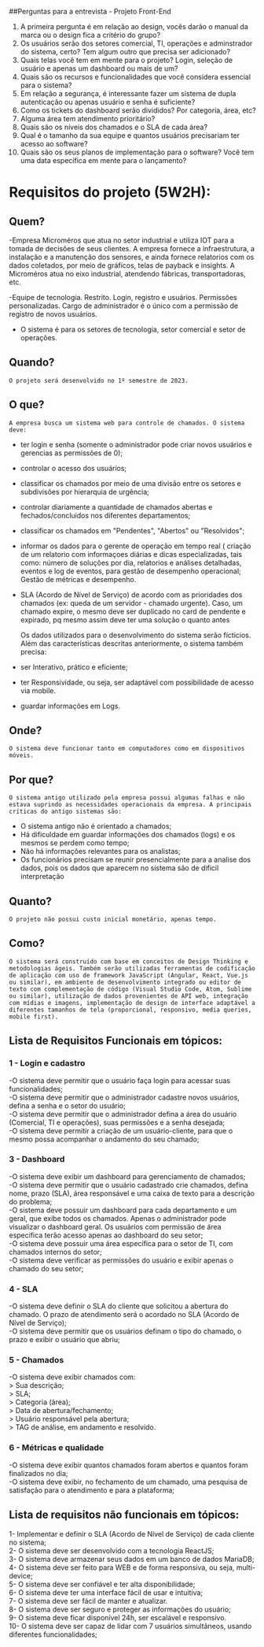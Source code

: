 ##Perguntas para a entrevista - Projeto Front-End


1. A primeira pergunta é em relação ao design, vocês darão o manual da marca ou o design fica a critério do grupo?
2. Os usuários serão dos setores comercial, TI, operações e adminstrador do sistema, certo? Tem algum outro que precisa ser adicionado?
3. Quais telas você tem em mente para o projeto? Login, seleção de usuário e apenas um dashboard ou mais de um?
4. Quais são os recursos e funcionalidades que você considera essencial para o sistema?
5. Em relação a segurança, é interessante fazer um sistema de dupla autenticação ou apenas usuário e senha é suficiente?
6. Como os tickets do dashboard serão divididos? Por categoria, área, etc?
7. Alguma área tem atendimento prioritário?
8. Quais são os níveis dos chamados e o SLA de cada área?
9. Qual é o tamanho da sua equipe e quantos usuários precisariam ter acesso ao software?
10. Quais são os seus planos de implementação para o software? Você tem uma data específica em mente para o lançamento?

# Requisitos do projeto (5W2H):
## Quem?
 -Empresa Microméros que atua no setor industrial e utiliza IOT para a tomada de decisões de seus clientes. A empresa fornece a infraestrutura, a instalação e a manutenção dos sensores, e ainda fornece relatorios com os dados coletados, por meio de gráficos, telas de payback e insights. A Microméros atua no eixo industrial, atendendo fábricas, transportadoras, etc. 

-Equipe de tecnologia. Restrito. Login, registro e usuários. Permissões personalizadas. Cargo de administrador é o único com a permissão de registro de novos 		    usuários.
- O sistema é para os setores de tecnologia, setor comercial e setor de operações.

## Quando?
	O projeto será desenvolvido no 1º semestre de 2023. 
    
## O que?
	A empresa busca um sistema web para controle de chamados. O sistema deve:
- ter login e senha (somente o administrador pode criar novos usuários e gerencias as permissões de 0);
- controlar o acesso dos usuários;
- classificar os chamados por meio de uma divisão entre os setores e subdivisões por hierarquia de urgência;
- controlar diariamente a quantidade de chamados abertas e fechados/concluidos nos diferentes departamentos; 
- classificar os chamados em "Pendentes", "Abertos" ou "Resolvidos";
- informar os dados para o gerente de operação em tempo real ( criação de um relatorio com informaçoes diárias e dicas especializadas, tais como: número de soluções por dia, relatorios e análises detalhadas, eventos e log de eventos, para gestão de desempenho operacional; Gestão de métricas e desempenho. 
- SLA (Acordo de Nível de Serviço) de acordo com as prioridades dos chamados (ex: queda de um servidor - chamado urgente). Caso, um chamado expire, o mesmo deve ser duplicado no card de pendente e expirado, pq mesmo assim deve ter uma solução o quanto antes

	Os dados utilizados para o desenvolvimento do sistema serão fícticios. Além das características descritas anteriormente, o sistema também precisa: 
- ser Interativo, prático e eficiente;
- ter Responsividade, ou seja, ser adaptável com possibilidade de acesso via mobile.
- guardar informações em Logs.
  
## Onde?
  	O sistema deve funcionar tanto em computadores como em dispositivos móveis. 
    
## Por que?
	O sistema antigo utilizado pela empresa possui algumas falhas e não estava suprindo as necessidades operacionais da empresa. A principais críticas do antigo sistemas são: 
  - O sistema antigo não é orientado a chamados;
  - Há dificuldade em guardar informações dos chamados (logs) e os mesmos se perdem como tempo;
  - Não há informações relevantes para os analistas;
  - Os funcionários precisam se reunir presencialmente para a analise dos dados, pois os dados que aparecem no sistema são de dificil interpretação  

 ## Quanto?
 	O projeto não possui custo inicial monetário, apenas tempo.
    
## Como?
	O sistema será construído com base em conceitos de Design Thinking e metodologias ágeis. Também serão utilizadas ferramentas de codificação de aplicação com uso de framework JavaScript (Angular, React, Vue.js ou similar), em ambiente de desenvolvimento integrado ou editor de texto com complementação de código (Visual Studio Code, Atom, Sublime ou similar), utilização de dados provenientes de API web, integração com mídias e imagens, implementação de design de interface adaptável a diferentes tamanhos de tela (proporcional, responsivo, media queries, mobile first).
	
## Lista de Requisitos Funcionais em tópicos:

### 1 - Login e cadastro
  -O sistema deve permitir que o usuário faça login para acessar suas funcionalidades; <br />
  -O sistema deve permitir que o administrador cadastre novos usuários, defina a senha e o setor do usuário; <br />
  -O sistema deve permitir que o administrador defina a área do usuário (Comercial, TI e operações), suas permissões e a senha desejada; <br />
  -O sistema deve permitir a criação de um usuário-cliente, para que o mesmo possa acompanhar o andamento do seu chamado; <br />

### 3 - Dashboard 
  -O sistema deve exibir um dashboard para gerenciamento de chamados; <br />
  -O sistema deve permitir que o usuário cadastrado crie chamados, defina nome, prazo (SLA), área responsável e uma caixa de texto para a descrição do problema; <br />
  -O sistema deve possuir um dashboard para cada departamento e um geral, que exibe todos os chamados. Apenas o administrador pode visualizar o dashboard geral. Os usuários com permissão de área específica terão acesso apenas ao dashboard do seu setor; <br />
  -O sistema deve possuir uma área específica para o setor de TI, com chamados internos do setor; <br />
  -O sistema deve verificar as permissões do usuário e exibir apenas o chamado do seu setor; <br />

### 4 - SLA
  -O sistema deve definir o SLA do cliente que solicitou a abertura do chamado. O prazo de atendimento será o acordado no SLA (Acordo de Nível de Serviço); <br />
  -O sistema deve permitir que os usuários definam o tipo do chamado, o prazo e exibir o usuário que abriu; <br />

### 5 - Chamados 
  -O sistema deve exibir chamados com: <br />
    >  Sua descrição; <br />
    >  SLA; <br />
    >  Categoria (área); <br />
    >  Data de abertura/fechamento; <br /> 
    >  Usuário responsável pela abertura; <br />
    >  TAG de análise, em andamento e resolvido. <br />

### 6 - Métricas e qualidade
  -O sistema deve exibir quantos chamados foram abertos e quantos foram finalizados no dia; <br />
  -O sistema deve exibir, no fechamento de um chamado, uma pesquisa de satisfação para o atendimento e para a plataforma; <br />

## Lista de requisitos não funcionais em tópicos:

  1- Implementar e definir o SLA (Acordo de Nível de Serviço) de cada cliente no sistema;
<br />
  2- O sistema deve ser desenvolvido com a tecnologia ReactJS;
<br />
  3- O sistema deve armazenar seus dados em um banco de dados MariaDB;
<br />
  4- O sistema deve ser feito para WEB e de forma responsiva, ou seja, multi-device;
<br />
  5- O sistema deve ser confiável e ter alta disponibilidade;
<br />
  6- O sistema deve ter uma interface fácil de usar e intuitiva;
<br />
  7- O sistema deve ser fácil de manter e atualizar.
<br />
  8- O sistema deve ser seguro e proteger as informações do usuário;
<br />
  9- O sistema deve ficar disponível 24h, ser escalável e responsivo.
<br />
 10- O sistema deve ser capaz de lidar com 7 usuários simultâneos, usando diferentes funcionalidades;
<br />
